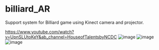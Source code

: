 # billiard_AR
Support system for Billiard game using Kinect camera and projector.

https://www.youtube.com/watch?v=UpnSLUtoKeY&ab_channel=HouseofTalentsbyNCDC
![image](https://user-images.githubusercontent.com/38572172/159177345-3aff817b-ae88-4dd5-870d-c952f8892e36.png)
![image](https://user-images.githubusercontent.com/38572172/159177372-5d07ca74-2101-4b32-bbc2-dc9d23dc12c6.png)
![image](https://user-images.githubusercontent.com/38572172/159177294-9faeb62b-6b54-4fc2-91ae-2437296278df.png)
